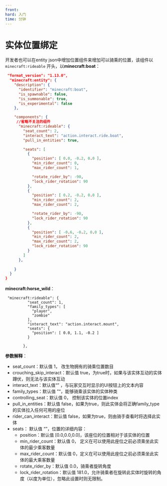 ```yaml
---
front: 
hard: 入门
time: 分钟
---
```


# 实体位置绑定

开发者也可以在entity json中增加位置组件来增加可以骑乘的位置，该组件以 `minecraft:rideable` 开头，以**minecraft:boat**：

```json
 "format_version": "1.13.0",
  "minecraft:entity": {
    "description": {
      "identifier": "minecraft:boat",
      "is_spawnable": false,
      "is_summonable": true,
      "is_experimental": false
    },

    "components": {
     //省略不关注的组件
      "minecraft:rideable": {
        "seat_count": 2,
        "interact_text": "action.interact.ride.boat",
        "pull_in_entities": true,

        "seats": [
          {
            "position": [ 0.0, -0.2, 0.0 ],
            "min_rider_count": 0,
            "max_rider_count": 1,

            "rotate_rider_by": -90,
            "lock_rider_rotation": 90
          },
          {
            "position": [ 0.2, -0.2, 0.0 ],
            "min_rider_count": 2,
            "max_rider_count": 2,

            "rotate_rider_by": -90,
            "lock_rider_rotation": 90
          },
          {
            "position": [ -0.6, -0.2, 0.0 ],
            "min_rider_count": 2,
            "max_rider_count": 2,
            "lock_rider_rotation": 90
          }
        ]
      },
     
    }
  }
}
```

**minecraft:horse_wild**：

```
 "minecraft:rideable": {
          "seat_count": 1,
          "family_types": [
            "player",
            "zombie"
          ],
          "interact_text": "action.interact.mount",
          "seats": {
            "position": [ 0.0, 1.1, -0.2 ]
          }

        },
```

**参数解释**：

- seat_count：默认值 1， 改生物拥有的骑乘位置数目
- crouching_skip_interact：默认值 true，为true时，如果与该实体互动的实体蹲伏，则无法与该实体互动
- interact_text：默认值“” ，与玩家交互时显示的UI按钮上的文本内容
- family_types：默认值 ”“，能够骑乘该实体的实体种类
- controlling_seat：默认值 0， 控制该实体的位置index
- pull_in_entities：默认值 false，如果为true，则此实体会将正确family_type的实体拉入任何可用的座位
- rider_can_interact：默认值 false，如果为true，则由骑手查看时将选择此实体
- seats： 默认值 “”，位置的详细内容：
  - position：默认值 [0.0,0.0,0.0]，该座位的位置相对于该实体的位置
  - min_rider_count：默认值 0， 定义在可以使用此座位之前必须乘坐此实体的最少乘客数量
  - max_rider_count：默认值 0，定义在可以使用此座位之前必须乘坐此实体的最大乘客数量
  - rotate_rider_by：默认值 0.0，骑乘者旋转角度
  - lock_rider_rotation：默认值 181.0，允许骑乘者在旋转此实体时旋转的角度（以度为单位），忽略此设置时则无限制。